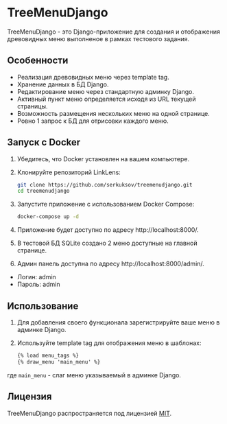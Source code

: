 # TreeMenuDjango

TreeMenuDjango - это Django-приложение для создания и отображения древовидных меню выполненое в рамках тестового задания.

## Особенности

- Реализация древовидных меню через template tag.
- Хранение данных в БД Django.
- Редактирование меню через стандартную админку Django.
- Активный пункт меню определяется исходя из URL текущей страницы.
- Возможность размещения нескольких меню на одной странице.
- Ровно 1 запрос к БД для отрисовки каждого меню.

## Запуск с Docker

1. Убедитесь, что Docker установлен на вашем компьютере.

2. Клонируйте репозиторий LinkLens:

   ```bash
   git clone https://github.com/serkuksov/treemenudjango.git
   cd treemenudjango

3. Запустите приложение с использованием Docker Compose:
   ```bash
   docker-compose up -d

4. Приложение будет доступно по адресу http://localhost:8000/.

5. В тестовой БД SQLite создано 2 меню доступные на главной странице.

6. Админ панель доступна по адресу http://localhost:8000/admin/.
* Логин: admin
* Пароль: admin


## Использование

1. Для добавления своего функционала зарегистрируйте ваше меню в админке Django.
2. Используйте template tag для отображения меню в шаблонах:

    ```html
    {% load menu_tags %}
    {% draw_menu 'main_menu' %}
    ```
где `main_menu` - слаг меню указываемый в админке Django.

## Лицензия

TreeMenuDjango распространяется под лицензией [MIT](LICENSE.md).

